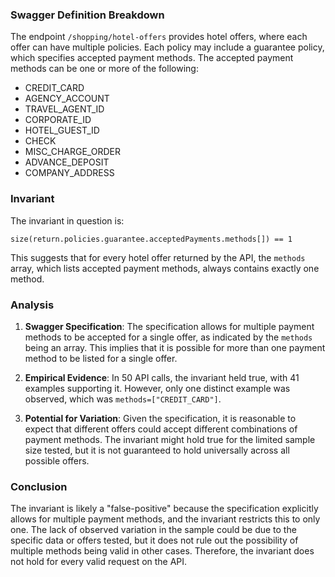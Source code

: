 ### Swagger Definition Breakdown

The endpoint `/shopping/hotel-offers` provides hotel offers, where each offer can have multiple policies. Each policy may include a guarantee policy, which specifies accepted payment methods. The accepted payment methods can be one or more of the following:
- CREDIT_CARD
- AGENCY_ACCOUNT
- TRAVEL_AGENT_ID
- CORPORATE_ID
- HOTEL_GUEST_ID
- CHECK
- MISC_CHARGE_ORDER
- ADVANCE_DEPOSIT
- COMPANY_ADDRESS

### Invariant

The invariant in question is:

`size(return.policies.guarantee.acceptedPayments.methods[]) == 1`

This suggests that for every hotel offer returned by the API, the `methods` array, which lists accepted payment methods, always contains exactly one method.

### Analysis

1. **Swagger Specification**: The specification allows for multiple payment methods to be accepted for a single offer, as indicated by the `methods` being an array. This implies that it is possible for more than one payment method to be listed for a single offer.

2. **Empirical Evidence**: In 50 API calls, the invariant held true, with 41 examples supporting it. However, only one distinct example was observed, which was `methods=["CREDIT_CARD"]`.

3. **Potential for Variation**: Given the specification, it is reasonable to expect that different offers could accept different combinations of payment methods. The invariant might hold true for the limited sample size tested, but it is not guaranteed to hold universally across all possible offers.

### Conclusion

The invariant is likely a "false-positive" because the specification explicitly allows for multiple payment methods, and the invariant restricts this to only one. The lack of observed variation in the sample could be due to the specific data or offers tested, but it does not rule out the possibility of multiple methods being valid in other cases. Therefore, the invariant does not hold for every valid request on the API.

